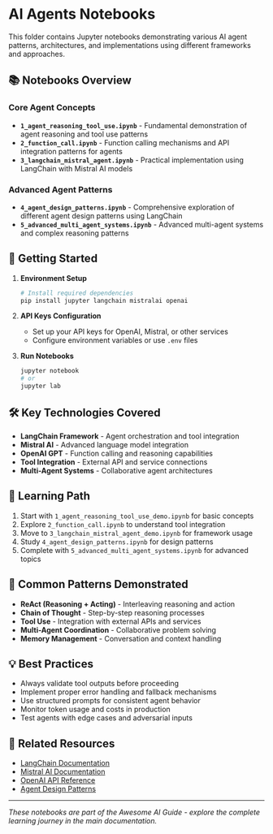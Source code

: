 # AI Agents Notebooks

This folder contains Jupyter notebooks demonstrating various AI agent patterns, architectures, and implementations using different frameworks and approaches.

## 📚 Notebooks Overview

### Core Agent Concepts

- **`1_agent_reasoning_tool_use.ipynb`** - Fundamental demonstration of agent reasoning and tool use patterns
- **`2_function_call.ipynb`** - Function calling mechanisms and API integration patterns for agents
- **`3_langchain_mistral_agent.ipynb`** - Practical implementation using LangChain with Mistral AI models

### Advanced Agent Patterns

- **`4_agent_design_patterns.ipynb`** - Comprehensive exploration of different agent design patterns using LangChain
- **`5_advanced_multi_agent_systems.ipynb`** - Advanced multi-agent systems and complex reasoning patterns

## 🚀 Getting Started

1. **Environment Setup**

   ```bash
   # Install required dependencies
   pip install jupyter langchain mistralai openai
   ```

2. **API Keys Configuration**

   - Set up your API keys for OpenAI, Mistral, or other services
   - Configure environment variables or use `.env` files

3. **Run Notebooks**
   ```bash
   jupyter notebook
   # or
   jupyter lab
   ```

## 🛠 Key Technologies Covered

- **LangChain Framework** - Agent orchestration and tool integration
- **Mistral AI** - Advanced language model integration
- **OpenAI GPT** - Function calling and reasoning capabilities
- **Tool Integration** - External API and service connections
- **Multi-Agent Systems** - Collaborative agent architectures

## 📖 Learning Path

1. Start with `1_agent_reasoning_tool_use_demo.ipynb` for basic concepts
2. Explore `2_function_call.ipynb` to understand tool integration
3. Move to `3_langchain_mistral_agent_demo.ipynb` for framework usage
4. Study `4_agent_design_patterns.ipynb` for design patterns
5. Complete with `5_advanced_multi_agent_systems.ipynb` for advanced topics

## 🔧 Common Patterns Demonstrated

- **ReAct (Reasoning + Acting)** - Interleaving reasoning and action
- **Chain of Thought** - Step-by-step reasoning processes
- **Tool Use** - Integration with external APIs and services
- **Multi-Agent Coordination** - Collaborative problem solving
- **Memory Management** - Conversation and context handling

## 💡 Best Practices

- Always validate tool outputs before proceeding
- Implement proper error handling and fallback mechanisms
- Use structured prompts for consistent agent behavior
- Monitor token usage and costs in production
- Test agents with edge cases and adversarial inputs

## 🔗 Related Resources

- [LangChain Documentation](https://docs.langchain.com)
- [Mistral AI Documentation](https://docs.mistral.ai)
- [OpenAI API Reference](https://platform.openai.com/docs)
- [Agent Design Patterns](../pages/agents/)

---

_These notebooks are part of the Awesome AI Guide - explore the complete learning journey in the main documentation._
